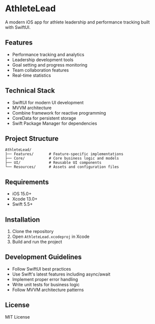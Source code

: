 # AthleteLead

A modern iOS app for athlete leadership and performance tracking built with SwiftUI.

## Features

- Performance tracking and analytics
- Leadership development tools
- Goal setting and progress monitoring
- Team collaboration features
- Real-time statistics

## Technical Stack

- SwiftUI for modern UI development
- MVVM architecture
- Combine framework for reactive programming
- CoreData for persistent storage
- Swift Package Manager for dependencies

## Project Structure

```
AthleteLead/
├── Features/       # Feature-specific implementations
├── Core/           # Core business logic and models
├── UI/             # Reusable UI components
└── Resources/      # Assets and configuration files
```

## Requirements

- iOS 15.0+
- Xcode 13.0+
- Swift 5.5+

## Installation

1. Clone the repository
2. Open `AthleteLead.xcodeproj` in Xcode
3. Build and run the project

## Development Guidelines

- Follow SwiftUI best practices
- Use Swift's latest features including async/await
- Implement proper error handling
- Write unit tests for business logic
- Follow MVVM architecture patterns

## License

MIT License